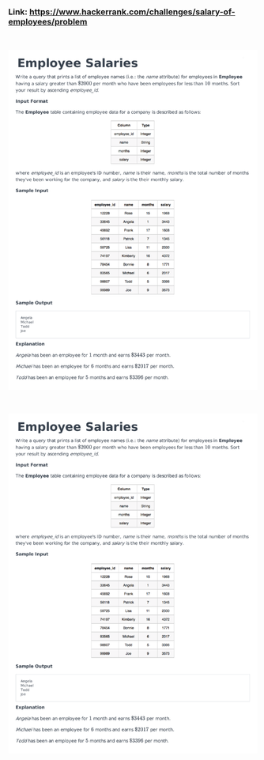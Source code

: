 ### Link: https://www.hackerrank.com/challenges/salary-of-employees/problem

&nbsp;

![](salary-of-employees-English-1.png)

&nbsp;

![](salary-of-employees-English-1.png)
